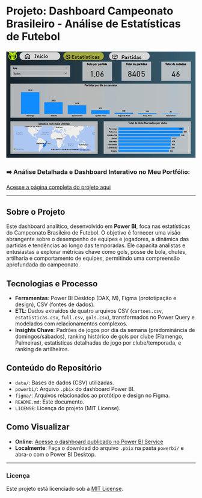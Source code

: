 # Projeto: Dashboard Campeonato Brasileiro - Análise de Estatísticas de Futebol

![Thumbnail do Dashboard](quarto/capa.png)

### ➡️ Análise Detalhada e Dashboard Interativo no Meu Portfólio:
[Acesse a página completa do projeto aqui](https://ferreiragabrielw.github.io/portfolio-gabriel/projetos/Dashboards/7DadosCampeonatoBrasileiro/Projeto7DA.html)

---

## Sobre o Projeto

Este dashboard analítico, desenvolvido em **Power BI**, foca nas estatísticas do Campeonato Brasileiro de Futebol. O objetivo é fornecer uma visão abrangente sobre o desempenho de equipes e jogadores, a dinâmica das partidas e tendências ao longo das temporadas. Ele capacita analistas e entusiastas a explorar métricas chave como gols, posse de bola, chutes, artilharia e comportamento de equipes, permitindo uma compreensão aprofundada do campeonato.

## Tecnologias e Processo

* **Ferramentas**: Power BI Desktop (DAX, M), Figma (prototipação e design), CSV (fontes de dados).
* **ETL**: Dados extraídos de quatro arquivos CSV (`cartoes.csv`, `estatisticas.csv`, `full.csv`, `gols.csv`), transformados no Power Query e modelados com relacionamentos complexos.
* **Insights Chave**: Padrões de jogos por dia da semana (predominância de domingos/sábados), ranking histórico de gols por clube (Flamengo, Palmeiras), estatísticas detalhadas de jogo por clube/temporada, e ranking de artilheiros.

## Conteúdo do Repositório

* `data/`: Bases de dados (CSV) utilizadas.
* `powerbi/`: Arquivo `.pbix` do dashboard Power BI.
* `figma/`: Arquivos relacionados ao protótipo e design no Figma.
* `README.md`: Este documento.
* `LICENSE`: Licença do projeto (MIT License).

## Como Visualizar

* **Online**: [Acesse o dashboard publicado no Power BI Service](https://app.powerbi.com/groups/me/reports/54b43cfa-2bb7-40c7-9a38-7749659f650e/ReportSectiondb174d934dc20ebf6e93?experience=power-bi)
* **Localmente**: Faça o download do arquivo `.pbix` na pasta `powerbi/` e abra-o com o Power BI Desktop.

---

### Licença

Este projeto está licenciado sob a [MIT License](LICENSE).
